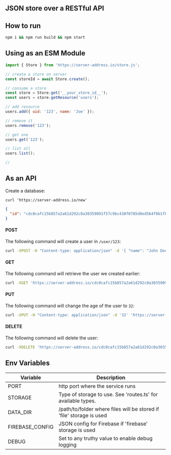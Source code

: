 ## JSON store over a RESTful API

## How to run

```bash
npm i && npm run build && npm start
```

## Using as an ESM Module

```js
import { Store } from 'https://server-address.io/store.js';

// create a store on server
const storeId = await Store.create();

// consume a store
const store = Store.get('__your_store_id__');
const users = store.getResource('users');

// add resource
users.add({ uid: '123', name: 'Joe' });

// remove it
users.remove('123');

// get one
users.get('123');

// list all
users.list();

//
```

## As an API

Create a database:

`curl 'https://server-address.io/new'`

```json
{
  "id": "cdc0cafc15b857a2a61d292c0a30359091f57c9bc430f0785d0ed564f0b1fb9b"
}
```

#### POST

The following command will create a user in `/user/123`:

```bash
curl -XPOST -H "Content-type: application/json" -d '{ "name": "John Doe" }' 'https://server-address.io/cdc0cafc15b857a2a61d292c0a30359091f57c9bc430f0785d0ed564f0b1fb9b/user/123'
```

#### GET

The following command will retrieve the user we created earlier:

```bash
curl -XGET 'https://server-address.io/cdc0cafc15b857a2a61d292c0a30359091f57c9bc430f0785d0ed564f0b1fb9b/user/123'
```

#### PUT

The following command will change the age of the user to `32`:

```bash
curl -XPUT -H "Content-type: application/json" -d '32' 'https://server-address.io/cdc0cafc15b857a2a61d292c0a30359091f57c9bc430f0785d0ed564f0b1fb9b/user/123/age'
```

#### DELETE

The following command will delete the user:

```bash
curl -XDELETE 'https://server-address.io/cdc0cafc15b857a2a61d292c0a30359091f57c9bc430f0785d0ed564f0b1fb9b/user/123'
```

## Env Variables

| Variable          | Description                                                           |
| ----------------- | --------------------------------------------------------------------- |
| PORT              | http port where the service runs                                      |
| STORAGE           | Type of storage to use. See 'routes.ts' for available types.          |
| DATA_DIR          | /path/to/folder where files will be stored if 'file' storage is used  |
| FIREBASE_CONFIG   | JSON config for Firebase if 'firebase' storage is used                |
| DEBUG             | Set to any truthy value to enable debug logging                       |
